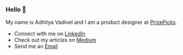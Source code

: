### Hello 👋

My name is Adhitya Vadivel and I am a product designer at [PrizePicks](https://www.prizepicks.com/). 

- Connect with me on [LinkedIn](https://www.linkedin.com/in/adhityavadivel/)
- Check out my articles on [Medium](https://medium.com/@adhityavadivel)
- Send me an [Email](adhitya.vadivel@gmail.com)
